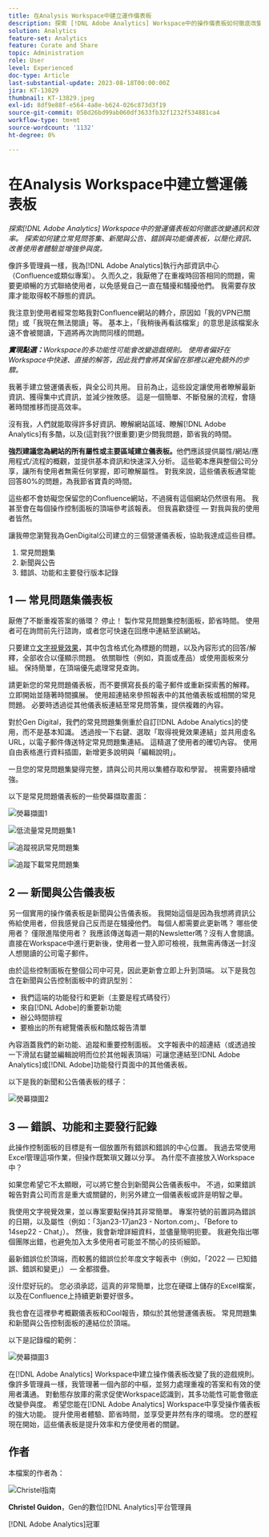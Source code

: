 ```yaml
---
title: 在Analysis Workspace中建立運作儀表板
description: 探索 [!DNL Adobe Analytics] Workspace中的操作儀表板如何徹底改變通訊和效率。
solution: Analytics
feature-set: Analytics
feature: Curate and Share
topic: Administration
role: User
level: Experienced
doc-type: Article
last-substantial-update: 2023-08-18T00:00:00Z
jira: KT-13829
thumbnail: KT-13829.jpeg
exl-id: 8df9e88f-e564-4a8e-b624-026c873d3f19
source-git-commit: 058d26bd99ab060df3633fb32f1232f534881ca4
workflow-type: tm+mt
source-wordcount: '1132'
ht-degree: 0%

---
```


# 在Analysis Workspace中建立營運儀表板

_探索[!DNL Adobe Analytics] Workspace中的營運儀表板如何徹底改變通訊和效率。 探索如何建立常見問答集、新聞與公告、錯誤與功能儀表板，以簡化資訊、改善使用者體驗並增強參與度。_


像許多管理員一樣，我為[!DNL Adobe Analytics]執行內部資訊中心（Confluence或類似專案）。 久而久之，我厭倦了在重複時回答相同的問題，需要更順暢的方式聯絡使用者，以免感覺自己一直在騷擾和騷擾他們。 我需要存放庫才能取得較不靜態的資訊。

我注意到使用者經常忽略我對Confluence網站的轉介，原因如「我的VPN已關閉」或「我現在無法閱讀」等。 基本上，「我稍後再看該檔案」的意思是該檔案永遠不會被閱讀，下週將再次詢問同樣的問題。

***實現點選：**&#x200B;Workspace的多功能性可能會改變遊戲規則。 使用者偏好在Workspace中快速、直接的解答，因此我們會將其保留在那裡以避免額外的步驟。*

我著手建立營運儀表板，與全公司共用。 目前為止，這些設定讓使用者瞭解最新資訊、獲得集中式資訊，並減少挫敗感。 這是一個簡單、不斷發展的流程，會隨著時間推移而提高效率。

沒有我，人們就能取得許多好資訊、瞭解網站區域、瞭解[!DNL Adobe Analytics]有多酷，以及(這對我??很重要)更少問我問題，節省我的時間。

**強烈建議您為網站的所有屬性或主要區域建立儀表板。**&#x200B;他們應該提供屬性/網站/應用程式/流程的概觀，並提供基本資訊和快速深入分析。 這些範本應與整個公司分享，讓所有使用者無需任何掌握，即可瞭解屬性。 對我來說，這些儀表板通常能回答80%的問題，為我節省寶貴的時間。

這些都不會妨礙您保留您的Confluence網站，不過擁有這個網站仍然很有用。 我甚至會在每個操作控制面板的頂端參考該報表。 但我喜歡捷徑 — 對我與我的使用者皆然。

讓我帶您瀏覽我為GenDigital公司建立的三個營運儀表板，協助我達成這些目標。

1. 常見問題集
1. 新聞與公告
1. 錯誤、功能和主要發行版本記錄


## 1 — 常見問題集儀表板

厭倦了不斷重複答案的循環？ 停止！ 製作常見問題集控制面板，節省時間。 使用者可在詢問前先行諮詢，或者您可快速在回應中連結至該網站。

只要建立[文字視覺效果](https://experienceleague.adobe.com/docs/analytics/analyze/analysis-workspace/visualizations/text.html?lang=zh-Hant)，其中包含格式化為標題的問題，以及內容形式的回答/解釋，全部收合以僅顯示問題。 依關聯性（例如，頁面或產品）或使用面板來分組。 保持簡單，在頂端優先處理常見查詢。

請更新您的常見問題儀表板，而不要撰寫長長的電子郵件或重新探索舊的解釋。 立即開始並隨著時間擴展。 使用超連結來參照報表中的其他儀表板或相關的常見問題。 必要時透過從其他儀表板連結至常見問答集，提供複雜的內容。

對於Gen Digital，我們的常見問題集側重於自訂[!DNL Adobe Analytics]的使用，而不是基本知識。 透過按一下右鍵、選取「取得視覺效果連結」並共用虛名URL，以電子郵件傳送特定常見問題集連結。 這精選了使用者的確切內容。 使用自由表格進行資料插圖，新增更多說明與「編輯說明」。

一旦您的常見問題集變得完整，請與公司共用以集體存取和學習。 視需要持續增強。

以下是常見問題儀表板的一些熒幕擷取畫面：

![熒幕擷圖1](assets/screenshot-1_v2.png)

![低流量常見問題集1](assets/low-traffic-faq.png)

![追蹤視訊常見問題集](assets/track-video-faq.png)

![追蹤下載常見問題集](assets/track-downloads-faq.png)

## 2 — 新聞與公告儀表板

另一個實用的操作儀表板是新聞與公告儀表板。 我開始這個是因為我想將資訊公佈給使用者，但我感覺自己反而是在騷擾他們。 每個人都需要此更新嗎？ 哪些使用者？ 僅限進階使用者？ 我應該傳送每週一期的Newsletter嗎？沒有人會閱讀。 直接在Workspace中進行更新後，使用者一登入即可檢視，我無需再傳送一封沒人想閱讀的公司電子郵件。

由於這些控制面板在整個公司中可見，因此更新會立即上升到頂端。 以下是我包含在新聞與公告控制面板中的資訊型別：

- 我們這端的功能發行和更新（主要是程式碼發行）
- 來自[!DNL Adobe]的重要新功能
- 辦公時間排程
- 要檢出的所有總覽儀表板和酷炫報告清單

內容涵蓋我們的新功能、追蹤和重要控制面板。 文字報表中的超連結（或透過按一下滑鼠右鍵並編輯說明而位於其他報表頂端）可讓您連結至[!DNL Adobe Analytics]或[!DNL Adobe]功能發行頁面中的其他儀表板。

以下是我的新聞和公告儀表板的樣子：

![熒幕擷圖2](assets/screenshot-2.png)

## 3 — 錯誤、功能和主要發行記錄

此操作控制面板的目標是有一個放置所有錯誤和錯誤的中心位置。 我過去常使用Excel管理這項作業，但操作既繁瑣又難以分享。 為什麼不直接放入Workspace中？

如果您希望它不太顯眼，可以將它整合到新聞與公告儀表板中。 不過，如果錯誤報告對貴公司而言是重大或關鍵的，則另外建立一個儀表板或許是明智之舉。

我使用文字視覺效果，並以專案要點保持其非常簡單。 專案符號的前置詞為錯誤的日期，以及屬性（例如：「3jan23-17jan23 - Norton.com」、「Before to 14sep22 - Chat」）。 然後，我會新增詳細資料，並儘量簡明扼要。 我避免指出哪個團隊出錯，也避免加入太多使用者可能並不關心的技術細節。

最新錯誤位於頂端，而較舊的錯誤位於年度文字報表中（例如，「2022 — 已知錯誤、錯誤和變更」） — 全都摺疊。

沒什麼好玩的。 您必須承認，這真的非常簡單，比您在硬碟上儲存的Excel檔案，以及在Confluence上持續更新要好很多。

我也會在這裡參考概觀儀表板和Cool報告，類似於其他營運儀表板。 常見問題集和新聞與公告控制面板的連結位於頂端。

以下是記錄檔的範例：

![熒幕擷圖3](assets/screenshot-3.png)

在[!DNL Adobe Analytics] Workspace中建立操作儀表板改變了我的遊戲規則。 像許多管理員一樣，我管理著一個內部的中樞，並努力處理重複的答案和有效的使用者溝通。 對動態存放庫的需求促使Workspace認識到，其多功能性可能會徹底改變參與度。 希望您能在[!DNL Adobe Analytics] Workspace中享受操作儀表板的強大功能。 提升使用者體驗、節省時間，並享受更井然有序的環境。 您的歷程現在開始，這些儀表板是提升效率和方便使用者的關鍵。

## 作者

本檔案的作者為：

![Christel指南](assets/Christel-Headshot-150.png)

**Christel Guidon**，Gen的數位[!DNL Analytics]平台管理員

[!DNL Adobe Analytics]冠軍
